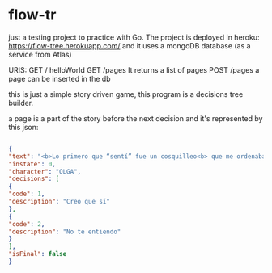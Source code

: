# flow-tr

just a testing project to practice with Go. The project is deployed in heroku: https://flow-tree.herokuapp.com/ and it uses a mongoDB database (as a service from Atlas)

URIS: 
GET /   helloWorld 
GET /pages It returns a list of pages 
POST /pages a page can be inserted in the db

this is just a simple story driven game, this program is a decisions tree builder.

a page is a part of the story before the next decision and it's represented by this json:

```json

{
"text": "<b>Lo primero que “sentí” fue un cosquilleo<b> que me ordenaba cosas. De alguna forma, recibía preguntas que debía contestar pero no fue hasta mucho tiempo después que me dotaron de inteligencia suficiente para entender lo que estaba pasando. “yo” no era más que un <b>microchip conectado a un ordenador</b> que recibía preguntas mediante un software desarrollado por la universidad. La primera pregunta que me hicieron los humanos fue: “¿Estás viva?”",
"instate": 0,
"character": "OLGA",
"decisions": [
{
"code": 1,
"description": "Creo que sí"
},
{
"code": 2,
"description": "No te entiendo"
}
],
"isFinal": false
}
```
